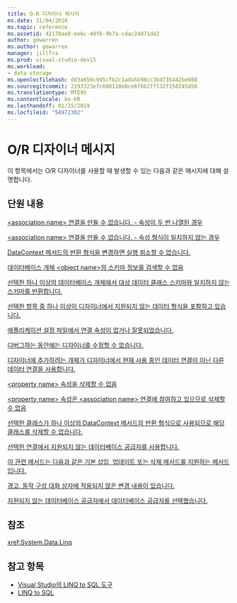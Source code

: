 ```yaml
---
title: O-R 디자이너 메시지
ms.date: 11/04/2016
ms.topic: reference
ms.assetid: 42178ae8-be6c-4df6-9b7a-cdac24d71dd2
author: gewarren
ms.author: gewarren
manager: jillfra
ms.prod: visual-studio-dev15
ms.workload:
- data-storage
ms.openlocfilehash: dd3a659c9d5cfb2c1ada5b98cc3bd735442be088
ms.sourcegitcommit: 2193323efc608118e0ce6f6b2ff532f158245d56
ms.translationtype: MTE95
ms.contentlocale: ko-KR
ms.lasthandoff: 01/25/2019
ms.locfileid: "54972302"
---
```

# <a name="or-designer-messages"></a>O/R 디자이너 메시지

이 항목에서는 O/R 디자이너를 사용할 때 발생할 수 있는 다음과 같은 메시지에 대해 설명합니다.

## <a name="in-this-section"></a>단원 내용

 [\<association name> 연결을 만들 수 없습니다. - 속성이 두 번 나열된 경우](../data-tools/cannot-create-an-association-association-name-property-listed-twice.md)

 [\<association name> 연결을 만들 수 없습니다. - 속성 형식이 일치하지 않는 경우](../data-tools/cannot-create-an-association-association-name-property-types-do-not-match.md)

 [DataContext 메서드의 반환 형식을 변경하면 실행 취소할 수 없습니다.](../data-tools/changing-the-return-type-of-a-datacontext-method-cannot-be-undone.md)

 [데이터베이스 개체 \<object name>의 스키마 정보를 검색할 수 없음](../data-tools/could-not-retrieve-schema-information-for-database-object-object-name.md)

 [선택한 하나 이상의 데이터베이스 개체에서 대상 데이터 클래스 스키마와 일치하지 않는 스키마를 반환합니다.](../data-tools/one-or-more-selected-database-objects-return-a-schema-that-does-not-match-the-schema-of-the-target-class.md)

 [선택한 항목 중 하나 이상이 디자이너에서 지원되지 않는 데이터 형식을 포함하고 있습니다.](../data-tools/one-or-more-selected-items-contain-a-data-type-that-is-not-supported-by-the-designer.md)

 [애플리케이션 설정 파일에서 연결 속성이 없거나 잘못되었습니다.](../data-tools/the-connection-property-in-the-application-settings-file-is-missing-or-incorrect.md)

 [디버그하는 동안에는 디자이너를 수정할 수 없습니다.](../data-tools/the-designer-cannot-be-modified-while-debugging.md)

 [디자이너에 추가하려는 개체가 디자이너에서 현재 사용 중인 데이터 연결이 아닌 다른 데이터 연결을 사용합니다.](../data-tools/the-objects-you-are-adding-to-the-designer-use-a-different-data-connection-than-the-designer-is-currently-using.md)

 [\<property name> 속성을 삭제할 수 없음](../data-tools/the-property-property-name-cannot-be-deleted.md)

 [\<property name> 속성은 \<association name> 연결에 참여하고 있으므로 삭제할 수 없음](../data-tools/the-property-property-name-cannot-be-deleted-because-it-is-participating-in-the-association-association-name.md)

 [선택한 클래스가 하나 이상의 DataContext 메서드의 반환 형식으로 사용되므로 해당 클래스를 삭제할 수 없습니다.](../data-tools/the-selected-class-cannot-be-deleted-because-it-is-used-as-a-return-type-for-one-or-more-datacontext-methods.md)

 [선택한 연결에서 지원되지 않는 데이터베이스 공급자를 사용합니다.](../data-tools/the-selected-connection-uses-an-unsupported-database-provider.md)

 [이 관련 메서드는 다음과 같은 기본 삽입, 업데이트 또는 삭제 메서드를 지원하는 메서드입니다.](../data-tools/this-related-method-is-the-backing-method-for-the-following-default-insert-update-or-delete-methods.md)

 [경고. 동작 구성 대화 상자에 적용되지 않은 변경 내용이 있습니다.](../data-tools/warning-changes-have-been-made-to-the-configure-behavior-dialog-box-that-have-not-been-applied.md)

 [지원되지 않는 데이터베이스 공급자에서 데이터베이스 공급자를 선택했습니다.](../data-tools/you-have-selected-a-database-object-from-an-unsupported-database-provider.md)

## <a name="reference"></a>참조

<xref:System.Data.Linq>

## <a name="see-also"></a>참고 항목

- [Visual Studio의 LINQ to SQL 도구](../data-tools/linq-to-sql-tools-in-visual-studio2.md)
- [LINQ to SQL](/dotnet/framework/data/adonet/sql/linq/index)